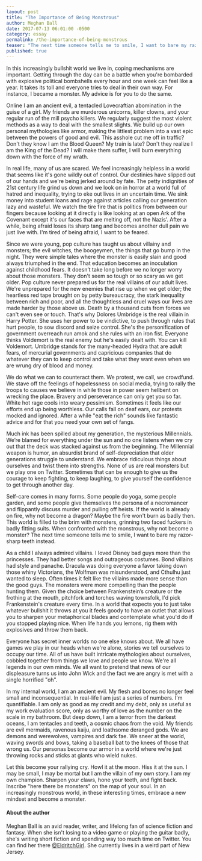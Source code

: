 ```yaml
---
layout: post
title: "The Importance of Being Monstrous"
author: Meghan Ball
date: 2017-07-13 06:01:00 -0500
category: essay
permalink: /the-importance-of-being-monstrous
teaser: "The next time someone tells me to smile, I want to bare my razor-sharp teeth instead."
published: true
---
```


In this increasingly bullshit world we live in, coping mechanisms are important. Getting through the day can be a battle when you're bombarded with explosive political bombshells every hour and one week can feel like a year. It takes its toll and everyone tries to deal in their own way. For instance, I became a monster. My advice is for you to do the same.

Online I am an ancient evil, a tentacled Lovecraftian abomination in the guise of a girl. My friends are murderous unicorns, killer clowns, and your regular run of the mill psycho killers. We regularly suggest the most violent methods as a way to deal with the smallest slights. We build up our own personal mythologies like armor, making the littlest problem into a vast epic between the powers of good and evil. This asshole cut me off in traffic? Don't they know I am the Blood Queen? My train is late? Don't they realize I am the King of the Dead? I will make them suffer, I will burn everything down with the force of my wrath.

In real life, many of us are scared. We feel increasingly helpless in a world that seems like it's gone wildly out of control. Our destinies have slipped out of our hands and we're being jerked around by fate. The petty indignities of 21st century life grind us down and we look on in horror at a world full of hatred and inequality, trying to eke out lives in an uncertain time. We sink money into student loans and rage against articles calling our generation lazy and wasteful. We watch the tire fire that is politics from between our fingers because looking at it directly is like looking at an open Ark of the Covenant except it's our faces that are melting off, not the Nazis’. After a while, being afraid loses its sharp tang and becomes another dull pain we just live with. I'm tired of being afraid, I want to be feared.

Since we were young, pop culture has taught us about villainy and monsters; the evil witches, the boogeymen, the things that go bump in the night. They were simple tales where the monster is easily slain and good always triumphed in the end. That education becomes an inoculation against childhood fears. It doesn’t take long before we no longer worry about those monsters. They don't seem so tough or so scary as we get older. Pop culture never prepared us for the real villains of our adult lives. We're unprepared for the new enemies that rise up when we get older; the heartless red tape brought on by petty bureaucracy, the stark inequality between rich and poor, and all the thoughtless and cruel ways our lives are made harder by those above us. Death by a thousand cuts from forces we can't even see or touch. That's why Dolores Umbridge is the real villain in Harry Potter. She uses her power to be vindictive, to push through rules that hurt people, to sow discord and seize control. She's the personification of government overreach run amok and she rules with an iron fist. Everyone thinks Voldemort is the real enemy but he's easily dealt with. You can kill Voldemort. Umbridge stands for the many-headed Hydra that are adult fears, of mercurial governments and capricious companies that do whatever they can to keep control and take what they want even when we are wrung dry of blood and money.

We do what we can to counteract them. We protest, we call, we crowdfund. We stave off the feelings of hopelessness on social media, trying to rally the troops to causes we believe in while those in power seem hellbent on wrecking the place. Bravery and perseverance can only get you so far. White hot rage cools into weary pessimism. Sometimes it feels like our efforts end up being worthless. Our calls fall on deaf ears, our protests mocked and ignored. After a while "eat the rich" sounds like fantastic advice and for that you need your own set of fangs.

Much ink has been spilled about my generation, the mysterious Millennials. We’re blamed for everything under the sun and no one listens when we cry out that the deck was stacked against us from the beginning. The Millennial weapon is humor, an absurdist brand of self-depreciation that older generations struggle to understand. We embrace ridiculous things about ourselves and twist them into strengths. None of us are real monsters but we play one on Twitter. Sometimes that can be enough to give us the courage to keep fighting, to keep laughing, to give yourself the confidence to get through another day.

Self-care comes in many forms. Some people do yoga, some people garden, and some people give themselves the persona of a necromancer and flippantly discuss murder and pulling off heists. If the world is already on fire, why not become a dragon? Maybe the fire won't burn as badly then. This world is filled to the brim with monsters, grinning two faced fuckers in badly fitting suits. When confronted with the monstrous, why not become a monster? The next time someone tells me to smile, I want to bare my razor-sharp teeth instead.

As a child I always admired villains. I loved Disney bad guys more than the princesses. They had better songs and outrageous costumes. Bond villains had style and panache. Dracula was doing everyone a favor taking down those whiny Victorians, the Wolfman was misunderstood, and Cthulhu just wanted to sleep. Often times it felt like the villains made more sense than the good guys. The monsters were more compelling than the people hunting them. Given the choice between Frankenstein’s creature or the frothing at the mouth, pitchfork and torches waving townsfolk, I'd pick Frankenstein's creature every time. In a world that expects you to just take whatever bullshit it throws at you it feels goody to have an outlet that allows you to sharpen your metaphorical blades and contemplate what you'd do if you stopped playing nice. When life hands you lemons, rig them with explosives and throw them back.

Everyone has secret inner worlds no one else knows about. We all have games we play in our heads when we're alone, stories we tell ourselves to occupy our time. All of us have built intricate mythologies about ourselves, cobbled together from things we love and people we know. We're all legends in our own minds. We all want to pretend that news of our displeasure turns us into John Wick and the fact we are angry is met with a single horrified "oh".

In my internal world, I am an ancient evil. My flesh and bones no longer feel small and inconsequential. In real-life I am just a series of numbers. I'm quantifiable. I am only as good as my credit and my debt, only as useful as my work evaluation score, only as worthy of love as the number on the scale in my bathroom. But deep down, I am a terror from the darkest oceans, I am tentacles and teeth, a cosmic chaos from the void. My friends are evil mermaids, ravenous kaiju, and loathsome deranged gods. We are demons and werewolves, vampires and dark fae. We sneer at the world, waving swords and bows, taking a baseball bat to the knees of those that wrong us. Our personas become our armor in a world where we're just throwing rocks and sticks at giants who wield nukes.

Let this become your rallying cry. Howl it at the moon. Hiss it at the sun. I may be small, I may be mortal but I am the villain of my own story. I am my own champion. Sharpen your claws, hone your teeth, and fight back. Inscribe "here there be monsters" on the map of your soul. In an increasingly monstrous world, in these interesting times, embrace a new mindset and become a monster.

#### About the author

Meghan Ball is an avid reader, writer, and lifelong fan of science fiction and fantasy. When she isn't losing to a video game or playing the guitar badly, she's writing short fiction and spending way too much time on Twitter. You can find her there [@EldritchGirl](https://twitter.com/eldritchgirl). She currently lives in a weird part of New Jersey.